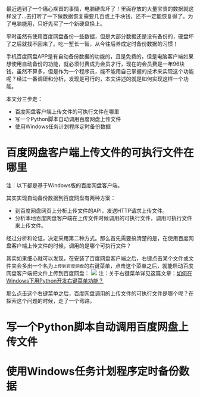 最近遇到了一个痛心疾首的事情，电脑硬盘坏了！里面存放的大量宝贵的数据就这样没了...去打听了一下做数据恢复需要几百或上千块钱，还不一定能恢复得了。为了电脑能用，只好先买了一个新硬盘换上。

平时虽然有使用百度网盘备份一些数据，但是大部分数据还是没有备份的，硬盘坏了之后就找不回来了。吃一堑长一智，从今往后养成定时备份数据的习惯！

手机百度网盘APP是有自动备份数据的功能的，且是免费的，但是电脑客户端如果想使用自动备份的功能，就必须付费成为会员才行，现在的会员费是一年96块钱，虽然不算多，但是作为一个程序员，能不能用自己掌握的技术来实现这个功能呢？经过一番调研和分析，发现是可行的，本文讲述的就是如何实现这样一个功能。

本文分三步走：
* 百度网盘客户端上传文件的可执行文件在哪里
* 写一个Python脚本自动调用百度网盘上传文件
* 使用Windows任务计划程序定时备份数据

# 百度网盘客户端上传文件的可执行文件在哪里
注：以下都是基于Windows版的百度网盘客户端。

其实实现自动备份数据到百度网盘有两种方案：
* 到百度网盘网页上分析上传文件的API，发送HTTP请求上传文件。
* 分析本地百度网盘客户端在上传文件时候调用的可执行文件，调用可执行文件来上传文件。

经过分析和论证，决定采用第二种方式。那么首先需要搞清楚的是，在使用百度网盘客户端上传文件的时候，调用的是哪个可执行文件？

其实如果细心就可以发现，在安装了百度网盘客户端之后，右键点击某个文件或文件夹会多出一个名为`上传到百度网盘`的右键菜单，点击这个菜单之后，就能启动百度网盘客户端把文件上传到百度网盘：
![](http://upload-images.jianshu.io/upload_images/8819542-b1c4f23118f4ffd9.png?imageMogr2/auto-orient/strip%7CimageView2/2/w/1240)
注：关于右键菜单详见这篇文章：[如何在Windows下用Python开发右键菜单功能？](https://www.jianshu.com/p/b9ef487d7c87)

那么点击这个右键菜单之后，百度网盘调用的上传文件的可执行文件是哪个呢？在探索这个问题的时候，走了一个弯路。

# 写一个Python脚本自动调用百度网盘上传文件

# 使用Windows任务计划程序定时备份数据
